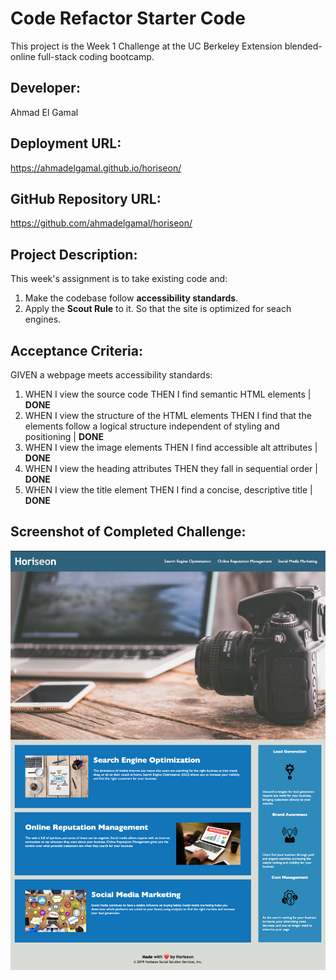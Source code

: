 # Code Refactor Starter Code

This project is the Week 1 Challenge at the UC Berkeley Extension blended-online full-stack coding bootcamp.

## Developer:

Ahmad El Gamal

## Deployment URL:

https://ahmadelgamal.github.io/horiseon/

## GitHub Repository URL:

https://github.com/ahmadelgamal/horiseon/

## Project Description:

This week's assignment is to take existing code and:

1. Make the codebase follow **accessibility standards**.
2. Apply the **Scout Rule** to it.
   So that the site is optimized for seach engines.

## Acceptance Criteria:

GIVEN a webpage meets accessibility standards:

1. WHEN I view the source code
   THEN I find semantic HTML elements | **DONE**
2. WHEN I view the structure of the HTML elements
   THEN I find that the elements follow a logical structure independent of styling and positioning | **DONE**
3. WHEN I view the image elements
   THEN I find accessible alt attributes | **DONE**
4. WHEN I view the heading attributes
   THEN they fall in sequential order | **DONE**
5. WHEN I view the title element
   THEN I find a concise, descriptive title | **DONE**

## Screenshot of Completed Challenge:

![Screenshot of Completed Website](./assets/images/replacement-screenshot-horiseon.png)
